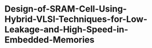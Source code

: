 # Design-of-SRAM-Cell-Using-Hybrid-VLSI-Techniques-for-Low-Leakage-and-High-Speed-in-Embedded-Memories
